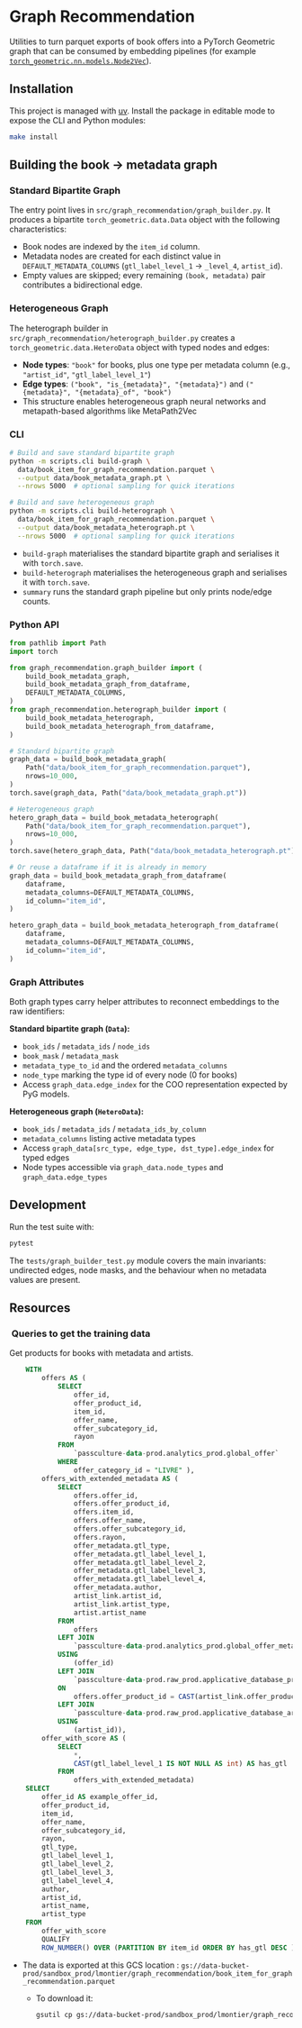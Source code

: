 # Graph Recommendation

Utilities to turn parquet exports of book offers into a PyTorch Geometric graph
that can be consumed by embedding pipelines (for example
[`torch_geometric.nn.models.Node2Vec`](https://pytorch-geometric.readthedocs.io/en/latest/generated/torch_geometric.nn.models.Node2Vec.html)).

## Installation

This project is managed with [uv](https://github.com/astral-sh/uv). Install the
package in editable mode to expose the CLI and Python modules:

```bash
make install
```

## Building the book → metadata graph

### Standard Bipartite Graph

The entry point lives in `src/graph_recommendation/graph_builder.py`. It
produces a bipartite `torch_geometric.data.Data` object with the following
characteristics:

* Book nodes are indexed by the `item_id` column.
* Metadata nodes are created for each distinct value in `DEFAULT_METADATA_COLUMNS`
  (`gtl_label_level_1` → `_level_4`, `artist_id`).
* Empty values are skipped; every remaining `(book, metadata)` pair contributes
  a bidirectional edge.

### Heterogeneous Graph

The heterograph builder in `src/graph_recommendation/heterograph_builder.py` creates
a `torch_geometric.data.HeteroData` object with typed nodes and edges:

* **Node types**: `"book"` for books, plus one type per metadata column
  (e.g., `"artist_id"`, `"gtl_label_level_1"`)
* **Edge types**: `("book", "is_{metadata}", "{metadata}")` and
  `("{metadata}", "{metadata}_of", "book")`
* This structure enables heterogeneous graph neural networks and metapath-based
  algorithms like MetaPath2Vec

### CLI

```bash
# Build and save standard bipartite graph
python -m scripts.cli build-graph \
  data/book_item_for_graph_recommendation.parquet \
  --output data/book_metadata_graph.pt \
  --nrows 5000  # optional sampling for quick iterations

# Build and save heterogeneous graph
python -m scripts.cli build-heterograph \
  data/book_item_for_graph_recommendation.parquet \
  --output data/book_metadata_heterograph.pt \
  --nrows 5000  # optional sampling for quick iterations
```

* `build-graph` materialises the standard bipartite graph and serialises it
  with `torch.save`.
* `build-heterograph` materialises the heterogeneous graph and serialises it
  with `torch.save`.
* `summary` runs the standard graph pipeline but only prints node/edge counts.

### Python API

```python
from pathlib import Path
import torch

from graph_recommendation.graph_builder import (
    build_book_metadata_graph,
    build_book_metadata_graph_from_dataframe,
    DEFAULT_METADATA_COLUMNS,
)
from graph_recommendation.heterograph_builder import (
    build_book_metadata_heterograph,
    build_book_metadata_heterograph_from_dataframe,
)

# Standard bipartite graph
graph_data = build_book_metadata_graph(
    Path("data/book_item_for_graph_recommendation.parquet"),
    nrows=10_000,
)
torch.save(graph_data, Path("data/book_metadata_graph.pt"))

# Heterogeneous graph
hetero_graph_data = build_book_metadata_heterograph(
    Path("data/book_item_for_graph_recommendation.parquet"),
    nrows=10_000,
)
torch.save(hetero_graph_data, Path("data/book_metadata_heterograph.pt"))

# Or reuse a dataframe if it is already in memory
graph_data = build_book_metadata_graph_from_dataframe(
    dataframe,
    metadata_columns=DEFAULT_METADATA_COLUMNS,
    id_column="item_id",
)

hetero_graph_data = build_book_metadata_heterograph_from_dataframe(
    dataframe,
    metadata_columns=DEFAULT_METADATA_COLUMNS,
    id_column="item_id",
)
```

### Graph Attributes

Both graph types carry helper attributes to reconnect embeddings to the raw
identifiers:

**Standard bipartite graph (`Data`):**

* `book_ids` / `metadata_ids` / `node_ids`
* `book_mask` / `metadata_mask`
* `metadata_type_to_id` and the ordered `metadata_columns`
* `node_type` marking the type id of every node (0 for books)
* Access `graph_data.edge_index` for the COO representation expected by PyG
  models.

**Heterogeneous graph (`HeteroData`):**

* `book_ids` / `metadata_ids` / `metadata_ids_by_column`
* `metadata_columns` listing active metadata types
* Access `graph_data[src_type, edge_type, dst_type].edge_index` for typed edges
* Node types accessible via `graph_data.node_types` and `graph_data.edge_types`

## Development

Run the test suite with:

```bash
pytest
```

The `tests/graph_builder_test.py` module covers the main invariants: undirected
edges, node masks, and the behaviour when no metadata values are present.

## Resources

###  Queries to get the training data

Get products for books with metadata and artists.

```sql
    WITH
        offers AS (
            SELECT
                offer_id,
                offer_product_id,
                item_id,
                offer_name,
                offer_subcategory_id,
                rayon
            FROM
                `passculture-data-prod.analytics_prod.global_offer`
            WHERE
                offer_category_id = "LIVRE" ),
        offers_with_extended_metadata AS (
            SELECT
                offers.offer_id,
                offers.offer_product_id,
                offers.item_id,
                offers.offer_name,
                offers.offer_subcategory_id,
                offers.rayon,
                offer_metadata.gtl_type,
                offer_metadata.gtl_label_level_1,
                offer_metadata.gtl_label_level_2,
                offer_metadata.gtl_label_level_3,
                offer_metadata.gtl_label_level_4,
                offer_metadata.author,
                artist_link.artist_id,
                artist_link.artist_type,
                artist.artist_name
            FROM
                offers
            LEFT JOIN
                `passculture-data-prod.analytics_prod.global_offer_metadata` offer_metadata
            USING
                (offer_id)
            LEFT JOIN
                `passculture-data-prod.raw_prod.applicative_database_product_artist_link` artist_link
            ON
                offers.offer_product_id = CAST(artist_link.offer_product_id AS STRING)
            LEFT JOIN
                `passculture-data-prod.raw_prod.applicative_database_artist` artist
            USING
                (artist_id)),
        offer_with_score AS (
            SELECT
                *,
                CAST(gtl_label_level_1 IS NOT NULL AS int) AS has_gtl
            FROM
                offers_with_extended_metadata)
    SELECT
        offer_id AS example_offer_id,
        offer_product_id,
        item_id,
        offer_name,
        offer_subcategory_id,
        rayon,
        gtl_type,
        gtl_label_level_1,
        gtl_label_level_2,
        gtl_label_level_3,
        gtl_label_level_4,
        author,
        artist_id,
        artist_name,
        artist_type
    FROM
        offer_with_score
        QUALIFY
        ROW_NUMBER() OVER (PARTITION BY item_id ORDER BY has_gtl DESC ) = 1;
```

* The data is exported at this GCS location : `gs://data-bucket-prod/sandbox_prod/lmontier/graph_recommendation/book_item_for_graph_recommendation.parquet`
  * To download it:

    ```bash
    gsutil cp gs://data-bucket-prod/sandbox_prod/lmontier/graph_recommendation/book_item_for_graph_recommendation.parquet ./data/
    ```
